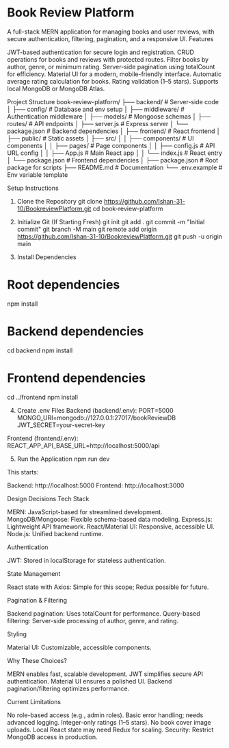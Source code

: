 
# Book Review Platform

A full-stack MERN application for managing books and user reviews, with secure authentication, filtering, pagination, and a responsive UI.
Features

JWT-based authentication for secure login and registration.
CRUD operations for books and reviews with protected routes.
Filter books by author, genre, or minimum rating.
Server-side pagination using totalCount for efficiency.
Material UI for a modern, mobile-friendly interface.
Automatic average rating calculation for books.
Rating validation (1–5 stars).
Supports local MongoDB or MongoDB Atlas.

Project Structure
book-review-platform/
├── backend/                    # Server-side code
│   ├── config/                 # Database and env setup
│   ├── middleware/             # Authentication middleware
│   ├── models/                 # Mongoose schemas
│   ├── routes/                 # API endpoints
│   ├── server.js               # Express server
│   └── package.json            # Backend dependencies
│
├── frontend/                   # React frontend
│   ├── public/                 # Static assets
│   ├── src/
│   │   ├── components/         # UI components
│   │   ├── pages/              # Page components
│   │   ├── config.js           # API URL config
│   │   ├── App.js              # Main React app
│   │   └── index.js            # React entry
│   └── package.json            # Frontend dependencies
│
├── package.json                # Root package for scripts
├── README.md                   # Documentation
└── .env.example                # Env variable template

Setup Instructions
1. Clone the Repository
git clone https://github.com/Ishan-31-10/BookreviewPlatform.git
cd book-review-platform

2. Initialize Git (If Starting Fresh)
git init
git add .
git commit -m "Initial commit"
git branch -M main
git remote add origin https://github.com/Ishan-31-10/BookreviewPlatform.git
git push -u origin main

3. Install Dependencies
# Root dependencies
npm install

# Backend dependencies
cd backend
npm install

# Frontend dependencies
cd ../frontend
npm install

4. Create .env Files
Backend (backend/.env):
PORT=5000
MONGO_URI=mongodb://127.0.0.1:27017/bookReviewDB
JWT_SECRET=your-secret-key

Frontend (frontend/.env):
REACT_APP_API_BASE_URL=http://localhost:5000/api

5. Run the Application
npm run dev

This starts:

Backend: http://localhost:5000
Frontend: http://localhost:3000

Design Decisions
Tech Stack

MERN: JavaScript-based for streamlined development.
MongoDB/Mongoose: Flexible schema-based data modeling.
Express.js: Lightweight API framework.
React/Material UI: Responsive, accessible UI.
Node.js: Unified backend runtime.

Authentication

JWT: Stored in localStorage for stateless authentication.

State Management

React state with Axios: Simple for this scope; Redux possible for future.

Pagination & Filtering

Backend pagination: Uses totalCount for performance.
Query-based filtering: Server-side processing of author, genre, and rating.

Styling

Material UI: Customizable, accessible components.

Why These Choices?

MERN enables fast, scalable development.
JWT simplifies secure API authentication.
Material UI ensures a polished UI.
Backend pagination/filtering optimizes performance.

Current Limitations

No role-based access (e.g., admin roles).
Basic error handling; needs advanced logging.
Integer-only ratings (1–5 stars).
No book cover image uploads.
Local React state may need Redux for scaling.
Security: Restrict MongoDB access in production.





